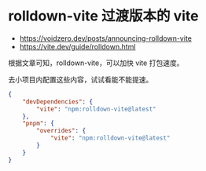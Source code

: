 # rolldown-vite 过渡版本的 vite

- https://voidzero.dev/posts/announcing-rolldown-vite
- https://vite.dev/guide/rolldown.html

根据文章可知，rolldown-vite，可以加快 vite 打包速度。

去小项目内配置这些内容，试试看能不能提速。

```json
{
	"devDependencies": {
		"vite": "npm:rolldown-vite@latest"
	},
	"pnpm": {
		"overrides": {
			"vite": "npm:rolldown-vite@latest"
		}
	}
}
```
